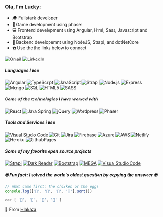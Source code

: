 ### Ola, I'm Lucky:

- 🎓 Fullstack developer
- 🏀 Game development using phaser
- 💻 Frontend development using Angular, Html, Sass, Javascript and Bootstrap
- 🔖 Backend developemnt using NodeJS, Strapi, and dotNetCore 
- ☎️ Use the the links below to connect


[![Gmail](https://img.shields.io/badge/-GMAIL-D14836?style=for-the-badge&logo=gmail&logoColor=white)](mailto:lucky@neoteck.co.za)
[![LinkedIn](https://img.shields.io/badge/-LINKEDIN-0077B5?style=for-the-badge&logo=linkedin&logoColor=white)](https://www.linkedin.com/in/lucky-hlakaza-753a9b10b/)


##### Languages I use
![Angular](https://img.shields.io/badge/-Angular-000000?style=flat&logo=angular)
![TypeScript](https://img.shields.io/badge/-TypeScript-000000?style=flat&logo=typescript)
![JavaScript](https://img.shields.io/badge/-JavaScript-000000?style=flat&logo=javascript)
![Strapi](https://img.shields.io/badge/-Strapi-222222?style=flat&logo=strapi&logoColor=339933)
![Node.js](https://img.shields.io/badge/-Node.js-222222?style=flat&logo=node.js&logoColor=339933)
![Express](https://img.shields.io/badge/-Express.js-222222?style=flat&logo=Express.js&logoColor=339933)
![Mongo](https://img.shields.io/badge/-Mongo-222222?style=flat&logo=mongoDB&logoColor=339933)
![SQL](https://img.shields.io/badge/-SQL-000000?style=flat&logo=postgresql)
![HTML5](https://img.shields.io/badge/-HTML5-000000?style=flat&logo=html5)
![SASS](https://img.shields.io/badge/-SASS-000000?style=flat&logo=sass)

##### Some of the technologies I have worked with
![React](https://img.shields.io/badge/-React-222222?style=flat&logo=React&logoColor=61DAFB)
![Java Spring](https://img.shields.io/badge/-Spring-222222?style=flat&logo=spring&logoColor=6DB33F)
![jQuery](https://img.shields.io/badge/-jQuery-222222?style=flat&logo=jQuery&logoColor=0769AD)
![Wordpress](https://img.shields.io/badge/-Wordpress-222222?style=flat&logo=wordpress&logoColor=0769AD)
![Phaser](https://img.shields.io/badge/-Phaser-222222?style=flat&logo=phaser&logoColor=0769AD)

##### Tools and Services i use
[![Visual Studio Code](https://img.shields.io/badge/-VSCode-444444?style=flat&logo=visual-studio-code&logoColor=007ACC)](https://github.com/microsoft/vscode)
![Git](https://img.shields.io/badge/-Git-222222?style=flat&logo=git&logoColor=F05032)
![Jira](https://img.shields.io/badge/-Jira-222222?style=flat&logo=jira-software&logoColor=white&logoColor=0052CC)
![Firebase](https://img.shields.io/badge/-Firebase-222222?style=flat&logo=firebase&logoColor=0769AD)
![Azure](https://img.shields.io/badge/-Azure-222222?style=flat&logo=azure&logoColor=0769AD)
![AWS](https://img.shields.io/badge/-AWS-222222?style=flat&logo=aws&logoColor=0769AD)
![Netlify](https://img.shields.io/badge/-Netlify-222222?style=flat&logo=netlify&logoColor=0769AD)
![Heroku](https://img.shields.io/badge/-Heroku-222222?style=flat&logo=heroku&logoColor=0769AD)
![GithubPages](https://img.shields.io/badge/-GithubPages-222222?style=flat&logo=github&logoColor=0769AD)

##### Some of my favorite open source projects

[![Strapi](https://img.shields.io/badge/-strapi-444444?style=flat&logo=strapi&logoColor=175DDC)](https://github.com/bitwarden)
[![Dark Reader](https://img.shields.io/badge/-Dark&#32;Reader-444444?style=flat&logo=Dark-Reader&logoColor=2f7485)](https://github.com/darkreader/darkreader)
[![Bootstrap](https://img.shields.io/badge/-Bootstrap-444444?style=flat&logo=bootstrap&logoColor=000000)](https://github.com/gorhill/uBlock)
[![MEGA](https://img.shields.io/badge/-MEGA-444444?style=flat&logo=mega&logoColor=D9272E)](ttps://github.com/meganz/)
[![Visual Studio Code](https://img.shields.io/badge/-VSCode-444444?style=flat&logo=visual-studio-code&logoColor=007ACC)](https://github.com/microsoft/vscode)


##### 🤓 Fun fact: I solved the world's oldest question by copying the answeer 🤓
```javascript
// What came first: The chicken or the egg?
console.log(['🥚', '🐣', '🐥', '🐔'].sort())

>>> [ '🐔', '🐣', '🐥', '🥚' ]
```

🐥 From [Hlakaza](https://github.com/hlakaza)
